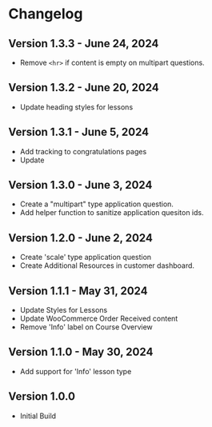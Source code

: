 # Changelog

## Version 1.3.3 - June 24, 2024
- Remove `<hr>` if content is empty on multipart questions.

## Version 1.3.2 - June 20, 2024
- Update heading styles for lessons

## Version 1.3.1 - June 5, 2024
- Add tracking to congratulations pages
- Update 

## Version 1.3.0 - June 3, 2024
- Create a "multipart" type application question.
- Add helper function to sanitize application quesiton ids.

## Version 1.2.0 - June 2, 2024
- Create 'scale' type application question
- Create Additional Resources in customer dashboard.

## Version 1.1.1 - May 31, 2024
- Update Styles for Lessons
- Update WooCommerce Order Received content
- Remove 'Info' label on Course Overview

## Version 1.1.0 - May 30, 2024
- Add support for 'Info' lesson type

## Version 1.0.0
- Initial Build